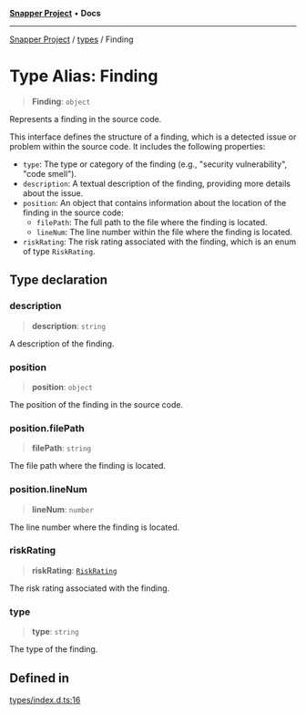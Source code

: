 [**Snapper Project**](../../README.md) • **Docs**

***

[Snapper Project](../../README.md) / [types](../README.md) / Finding

# Type Alias: Finding

> **Finding**: `object`

Represents a finding in the source code.

This interface defines the structure of a finding, which is a detected issue or
problem within the source code. It includes the following properties:

- `type`: The type or category of the finding (e.g., "security vulnerability", "code smell").
- `description`: A textual description of the finding, providing more details about the issue.
- `position`: An object that contains information about the location of the finding in the source code:
  - `filePath`: The full path to the file where the finding is located.
  - `lineNum`: The line number within the file where the finding is located.
- `riskRating`: The risk rating associated with the finding, which is an enum of type `RiskRating`.

## Type declaration

### description

> **description**: `string`

A description of the finding.

### position

> **position**: `object`

The position of the finding in the source code.

### position.filePath

> **filePath**: `string`

The file path where the finding is located.

### position.lineNum

> **lineNum**: `number`

The line number where the finding is located.

### riskRating

> **riskRating**: [`RiskRating`](../../structures/enumerations/RiskRating.md)

The risk rating associated with the finding.

### type

> **type**: `string`

The type of the finding.

## Defined in

[types/index.d.ts:16](https://github.com/asifqatar/Snapper/blob/cbd1e990f7eda7e735082611ff93e8f046c82e35/types/index.d.ts#L16)
